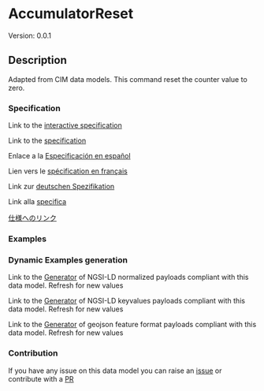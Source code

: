 # AccumulatorReset
Version: 0.0.1

## Description 

Adapted from CIM data models. This command reset the counter value to zero.
### Specification

Link to the [interactive specification](https://swagger.lab.fiware.org/?url=https://smart-data-models.github.io/dataModel.EnergyCIM/AccumulatorReset/swagger.yaml)

Link to the [specification](https://github.com/smart-data-models/dataModel.EnergyCIM/blob/master/AccumulatorReset/doc/spec.md)

Enlace a la [Especificación en español](https://github.com/smart-data-models/dataModel.EnergyCIM/blob/master/AccumulatorReset/doc/spec_ES.md)

Lien vers le [spécification en français](https://github.com/smart-data-models/dataModel.EnergyCIM/blob/master/AccumulatorReset/doc/spec_FR.md)

Link zur [deutschen Spezifikation](https://github.com/smart-data-models/dataModel.EnergyCIM/blob/master/AccumulatorReset/doc/spec_DE.md)

Link alla [specifica](https://github.com/smart-data-models/dataModel.EnergyCIM/blob/master/AccumulatorReset/doc/spec_IT.md)

[仕様へのリンク](https://github.com/smart-data-models/dataModel.EnergyCIM/blob/master/AccumulatorReset/doc/spec_JA.md)
### Examples
### Dynamic Examples generation

Link to the [Generator](https://smartdatamodels.org/extra/ngsi-ld_generator.php?schemaUrl=https://raw.githubusercontent.com/smart-data-models/dataModel.EnergyCIM/master/AccumulatorReset/schema.json&email=info@smartdatamodels.org) of NGSI-LD normalized payloads compliant with this data model. Refresh for new values

Link to the [Generator](https://smartdatamodels.org/extra/ngsi-ld_generator_keyvalues.php?schemaUrl=https://raw.githubusercontent.com/smart-data-models/dataModel.EnergyCIM/master/AccumulatorReset/schema.json&email=info@smartdatamodels.org) of NGSI-LD keyvalues payloads compliant with this data model. Refresh for new values

Link to the [Generator](https://smartdatamodels.org/extra/geojson_features_generator.php?schemaUrl=https://raw.githubusercontent.com/smart-data-models/dataModel.EnergyCIM/master/AccumulatorReset/schema.json&email=info@smartdatamodels.org) of geojson feature format payloads compliant with this data model. Refresh for new values
### Contribution

 If you have any issue on this data model you can raise an [issue](https://github.com/smart-data-models/dataModel.EnergyCIM/issues)  or contribute with a [PR](https://github.com/smart-data-models/dataModel.EnergyCIM/pulls)